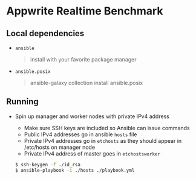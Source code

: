 # Appwrite Realtime Benchmark

## Local dependencies
- `ansible`
    > install with your favorite package manager
- `ansible.posix`
    > ansible-galaxy collection install ansible.posix

## Running

- Spin up manager and worker nodes with private IPv4 address
    - Make sure SSH keys are included so Ansible can issue commands
    - Public IPv4 addresses go in ansible `hosts` file
    - Private IPv4 addresses go in `etchosts` as they should appear in /etc/hosts on manager node
    - Private IPv4 address of master goes in `etchostsworker` 

    ```bash
    $ ssh-keygen -f ./id_rsa
    $ ansible-playbook -i ./hosts ./playbook.yml
    ```
